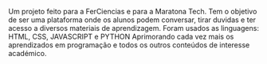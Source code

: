 Um projeto feito para a FerCiencias e para a Maratona Tech.
Tem o objetivo de ser uma plataforma onde os alunos podem conversar, tirar duvidas e ter acesso a diversos materiais de aprendizagem.
Foram usados as linguagens: HTML, CSS, JAVASCRIPT e PYTHON
Aprimorando cada vez mais os aprendizados em programação e todos os outros conteúdos de interesse académico.